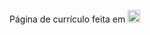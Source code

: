 Página de currículo feita em <img src="https://cdn.jsdelivr.net/gh/devicons/devicon/icons/html5/html5-original.svg" height="20" alt="html5 logo"  />
